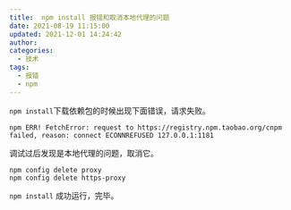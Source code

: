 ```yaml
---
title:  npm install 报错和取消本地代理的问题
date: 2021-08-19 11:15:00
updated: 2021-12-01 14:24:42
author: 
categories: 
  - 技术
tags: 
  - 报错
  - npm
---
```





`npm install`下载依赖包的时候出现下面错误，请求失败。

```shell
npm ERR! FetchError: request to https://registry.npm.taobao.org/cnpm failed, reason: connect ECONNREFUSED 127.0.0.1:1181
```

调试过后发现是本地代理的问题，取消它。

```shell
npm config delete proxy
npm config delete https-proxy
```

`npm install` 成功运行，完毕。